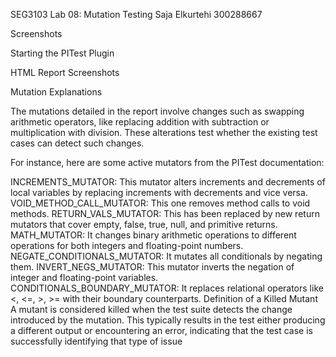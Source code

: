 SEG3103 Lab 08: Mutation Testing
Saja Elkurtehi 
300288667

Screenshots

Starting the PITest Plugin

HTML Report Screenshots


Mutation Explanations

The mutations detailed in the report involve changes such as swapping arithmetic operators, like replacing addition with subtraction or multiplication with division. These alterations test whether the existing test cases can detect such changes.

For instance, here are some active mutators from the PITest documentation:

INCREMENTS_MUTATOR: This mutator alters increments and decrements of local variables by replacing increments with decrements and vice versa.
VOID_METHOD_CALL_MUTATOR: This one removes method calls to void methods.
RETURN_VALS_MUTATOR: This has been replaced by new return mutators that cover empty, false, true, null, and primitive returns.
MATH_MUTATOR: It changes binary arithmetic operations to different operations for both integers and floating-point numbers.
NEGATE_CONDITIONALS_MUTATOR: It mutates all conditionals by negating them.
INVERT_NEGS_MUTATOR: This mutator inverts the negation of integer and floating-point variables.
CONDITIONALS_BOUNDARY_MUTATOR: It replaces relational operators like <, <=, >, >= with their boundary counterparts.
Definition of a Killed Mutant
A mutant is considered killed when the test suite detects the change introduced by the mutation. This typically results in the test either producing a different output or encountering an error, indicating that the test case is successfully identifying that type of issue
